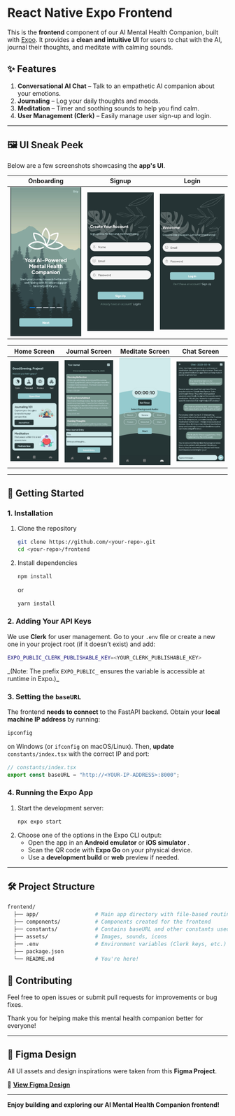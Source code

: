 # React Native Expo Frontend

This is the **frontend** component of our AI Mental Health Companion, built with [Expo](https://expo.dev). It provides a **clean and intuitive UI** for users to chat with the AI, journal their thoughts, and meditate with calming sounds.

## ✨ Features

1. **Conversational AI Chat** – Talk to an empathetic AI companion about your emotions.
2. **Journaling** – Log your daily thoughts and moods.
3. **Meditation** – Timer and soothing sounds to help you find calm.
4. **User Management (Clerk)** – Easily manage user sign-up and login.

---

## 🖼 UI Sneak Peek

Below are a few screenshots showcasing the **app's UI**.

| Onboarding                                                                                                                                                         | Signup                                                                                                                                                     | Login                                                                                                                                                    |
| ------------------------------------------------------------------------------------------------------------------------------------------------------------------ | ---------------------------------------------------------------------------------------------------------------------------------------------------------- | -------------------------------------------------------------------------------------------------------------------------------------------------------- |
| <img src="https://github.com/prajwalj27/brickhack-ai-mental-health-companion/blob/main/frontend/assets/images/UI/onboarding.jpg" alt="onboarding" width="200"> | <img src="https://github.com/prajwalj27/brickhack-ai-mental-health-companion/blob/main/frontend/assets/images/UI/signup.jpg" alt="signup" width="200"> | <img src="https://github.com/prajwalj27/brickhack-ai-mental-health-companion/blob/main/frontend/assets/images/UI/login.jpg" alt="login" width="200"> |

| Home Screen                                                                                                                                            | Journal Screen                                                                                                                                               | Meditate Screen                                                                                                                                                | Chat Screen                                                                                                                                            |
| ------------------------------------------------------------------------------------------------------------------------------------------------------ | ------------------------------------------------------------------------------------------------------------------------------------------------------------ | -------------------------------------------------------------------------------------------------------------------------------------------------------------- | ------------------------------------------------------------------------------------------------------------------------------------------------------ |
| <img src="https://github.com/prajwalj27/brickhack-ai-mental-health-companion/blob/main/frontend/assets/images/UI/home.jpg" alt="home" width="200"> | <img src="https://github.com/prajwalj27/brickhack-ai-mental-health-companion/blob/main/frontend/assets/images/UI/journal.jpg" alt="journal" width="200"> | <img src="https://github.com/prajwalj27/brickhack-ai-mental-health-companion/blob/main/frontend/assets/images/UI/meditate.jpg" alt="meditate" width="200"> | <img src="https://github.com/prajwalj27/brickhack-ai-mental-health-companion/blob/main/frontend/assets/images/UI/chat.jpg" alt="chat" width="200"> |

---

## 🚀 Getting Started

### 1. Installation

1. Clone the repository

   ```bash
   git clone https://github.com/<your-repo>.git
   cd <your-repo>/frontend
   ```
2. Install dependencies

   ```bash
   npm install
   ```

   or

   ```bash
   yarn install
   ```

### 2. Adding Your API Keys

We use **Clerk** for user management. Go to your `.env` file or create a new one in your project root (if it doesn’t exist) and add:

```bash
EXPO_PUBLIC_CLERK_PUBLISHABLE_KEY=<YOUR_CLERK_PUBLISHABLE_KEY>
```

_(Note: The prefix `EXPO_PUBLIC_` ensures the variable is accessible at runtime in Expo.)\_

### 3. Setting the `baseURL`

The frontend **needs to connect** to the FastAPI backend. Obtain your **local machine IP address** by running:

```bash
ipconfig
```

on Windows (or `ifconfig` on macOS/Linux). Then, **update** `constants/index.tsx` with the correct IP and port:

```ts
// constants/index.tsx
export const baseURL = "http://<YOUR-IP-ADDRESS>:8000";
```

### 4. Running the Expo App

1. Start the development server:
   ```bash
   npx expo start
   ```
2. Choose one of the options in the Expo CLI output:
   - Open the app in an **Android emulator** or **iOS simulator** .
   - Scan the QR code with **Expo Go** on your physical device.
   - Use a **development build** or **web** preview if needed.

---

## 🛠 Project Structure

```bash
frontend/
  ├── app/                  # Main app directory with file-based routing
  ├── components/           # Components created for the frontend
  ├── constants/            # Contains baseURL and other constants used for development
  ├── assets/               # Images, sounds, icons
  ├── .env                  # Environment variables (Clerk keys, etc.)
  ├── package.json
  └── README.md             # You're here!
```

## 🙏 Contributing

Feel free to open issues or submit pull requests for improvements or bug fixes.

Thank you for helping make this mental health companion better for everyone!

---

## 🎨 Figma Design  
All UI assets and design inspirations were taken from this **Figma Project**.  

🔗 **[View Figma Design]([https://www.figma.com/file/your-figma-link](https://www.figma.com/community/file/1347377166542820661/meditation-app-ui-design-templete-with-prototype-interactive-component))**  

---

**Enjoy building and exploring our AI Mental Health Companion frontend!**
